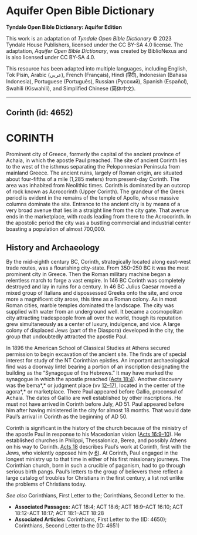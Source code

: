 # Aquifer Open Bible Dictionary

**Tyndale Open Bible Dictionary: Aquifer Edition**

This work is an adaptation of *Tyndale Open Bible Dictionary* © 2023 Tyndale House Publishers, licensed under the CC BY\-SA 4\.0 license. The adaptation, *Aquifer Open Bible Dictionary*, was created by BiblioNexus and is also licensed under CC BY\-SA 4\.0\.

This resource has been adapted into multiple languages, including English, Tok Pisin, Arabic (عربي), French (Français), Hindi (हिंदी), Indonesian (Bahasa Indonesia), Portuguese (Português), Russian (Русский), Spanish (Español), Swahili (Kiswahili), and Simplified Chinese (简体中文).



--------------------------------

## Corinth (id: 4652)

CORINTH
=======

Prominent city of Greece, formerly the capital of the ancient province of Achaia, in which the apostle Paul preached. The site of ancient Corinth lies to the west of the isthmus separating the Peloponnesian Peninsula from mainland Greece. The ancient ruins, largely of Roman origin, are situated about four\-fifths of a mile (1,285 meters) from present\-day Corinth. The area was inhabited from Neolithic times. Corinth is dominated by an outcrop of rock known as Acrocorinth (Upper Corinth). The grandeur of the Greek period is evident in the remains of the temple of Apollo, whose massive columns dominate the site. Entrance to the ancient city is by means of a very broad avenue that lies in a straight line from the city gate. That avenue ends in the marketplace, with roads leading from there to the Acrocorinth. In the apostolic period the city was a bustling commercial and industrial center boasting a population of almost 700,000\.

History and Archaeology
-----------------------

By the mid\-eighth century BC, Corinth, strategically located along east\-west trade routes, was a flourishing city\-state. From 350–250 BC it was the most prominent city in Greece. Then the Roman military machine began a relentless march to forge a vast empire. In 146 BC Corinth was completely destroyed and lay in ruins for a century. In 46 BC Julius Caesar moved a mixed group of Italians and dispossessed Greeks onto the site, and once more a magnificent city arose, this time as a Roman colony. As in most Roman cities, marble temples dominated the landscape. The city was supplied with water from an underground well. It became a cosmopolitan city attracting tradespeople from all over the world, though its reputation grew simultaneously as a center of luxury, indulgence, and vice. A large colony of displaced Jews (part of the Diaspora) developed in the city, the group that undoubtedly attracted the apostle Paul.

In 1896 the American School of Classical Studies at Athens secured permission to begin excavation of the ancient site. The finds are of special interest for study of the NT Corinthian epistles. An important archaeological find was a doorway lintel bearing a portion of an inscription designating the building as the “Synagogue of the Hebrews.” It may have marked the synagogue in which the apostle preached ([Acts 18:4](https://ref.ly/Acts18:4)). Another discovery was the bema*,* or judgment place (vv [12–17](https://ref.ly/Acts18:12-Acts18:17)), located in the center of the agora*,* or marketplace. There Paul appeared before Gallio, proconsul of Achaia. The dates of Gallio are well established by other inscriptions. He must not have arrived in Corinth before July, AD 51\. Paul appeared before him after having ministered in the city for almost 18 months. That would date Paul’s arrival in Corinth as the beginning of AD 50\.

Corinth is significant in the history of the church because of the ministry of the apostle Paul in response to his Macedonian vision ([Acts 16:9–10](https://ref.ly/Acts16:9-Acts16:10)). He established churches in Philippi, Thessalonica, Berea, and possibly Athens on his way to Corinth. [Acts 18](https://ref.ly/Acts18:1-Acts18:28) describes Paul’s work at Corinth, first with the Jews, who violently opposed him (v [6](https://ref.ly/Acts18:6)). At Corinth, Paul engaged in the longest ministry up to that time in either of his first missionary journeys. The Corinthian church, born in such a crucible of paganism, had to go through serious birth pangs. Paul’s letters to the group of believers there reflect a large catalog of troubles for Christians in the first century, a list not unlike the problems of Christians today.

*See also* Corinthians, First Letter to the; Corinthians, Second Letter to the.

* **Associated Passages:** ACT 18:4; ACT 18:6; ACT 16:9–ACT 16:10; ACT 18:12–ACT 18:17; ACT 18:1–ACT 18:28
* **Associated Articles:** Corinthians, First Letter to the (ID: 4650); Corinthians, Second Letter to the (ID: 4651)

